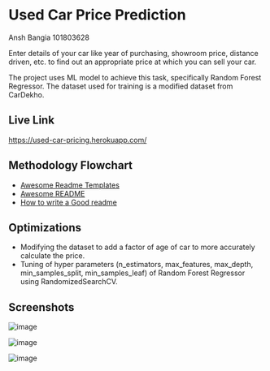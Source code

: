 
# Used Car Price Prediction

Ansh Bangia 101803628

Enter details of your car like year of purchasing, showroom price, distance driven, etc. to find out an appropriate price at which you can sell your car.

The project uses ML model to achieve this task, specifically Random Forest Regressor. The dataset used for training is a modified dataset from CarDekho.


## Live Link

https://used-car-pricing.herokuapp.com/

  
## Methodology Flowchart

 - [Awesome Readme Templates](https://awesomeopensource.com/project/elangosundar/awesome-README-templates)
 - [Awesome README](https://github.com/matiassingers/awesome-readme)
 - [How to write a Good readme](https://bulldogjob.com/news/449-how-to-write-a-good-readme-for-your-github-project)

  
## Optimizations

* Modifying the dataset to add a factor of age of car to more accurately calculate the price.
* Tuning of hyper parameters (n_estimators, max_features, max_depth, min_samples_split, min_samples_leaf) of Random Forest Regressor using RandomizedSearchCV.

  
## Screenshots

![image](https://user-images.githubusercontent.com/68856038/133958029-5ad94549-7df1-4dca-bf32-a714cf36dbed.png)

![image](https://user-images.githubusercontent.com/68856038/133958053-0d70bb2c-bcac-4a94-9f59-2dc9d2fc8759.png)

![image](https://user-images.githubusercontent.com/68856038/133958068-49b20006-b316-44b5-b352-784a58f8f9c5.png)


  
